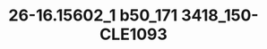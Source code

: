 ---
title: 26-16.15602_1 b50_171 3418_150-CLE1093
image: 26-16.15602_1 b50_171 3418_150-CLE1093.jpg
brand: thumbs
layout: vestito
---